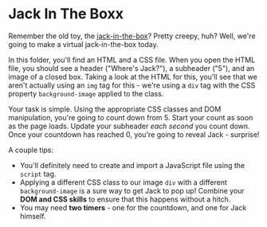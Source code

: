 # Jack In The Boxx

Remember the old toy, the [jack-in-the-box](https://en.wikipedia.org/wiki/Jack-in-the-box)? Pretty creepy, huh? Well, we're going to make a virtual jack-in-the-box today.

In this folder, you'll find an HTML and a CSS file. When you open the HTML file, you should see a header ("Where's Jack?"), a subheader ("5"), and an image of a closed box. Taking a look at the HTML for this, you'll see that we aren't actually using an `img` tag for this - we're using a `div` tag with the CSS property `background-image` applied to the class.

Your task is simple. Using the appropriate CSS classes and DOM manipulation, you're going to count down from 5. Start your count as soon as the page loads. Update your subheader _each second_ you count down. Once your countdown has reached 0, you're going to reveal Jack - surprise!

A couple tips:

- You'll definitely need to create and import a JavaScript file using the `script` tag.
- Applying a different CSS class to our image `div` with a different `background-image` is a sure way to get Jack to pop up! Combine your **DOM and CSS skills** to ensure that this happens without a hitch.
- You may need **two timers** - one for the countdown, and one for Jack himself.
